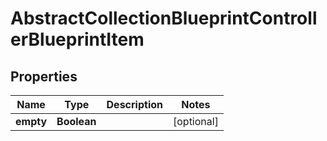 

# AbstractCollectionBlueprintControllerBlueprintItem


## Properties

| Name | Type | Description | Notes |
|------------ | ------------- | ------------- | -------------|
|**empty** | **Boolean** |  |  [optional] |



